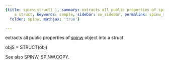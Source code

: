 ```yaml
---
{title: spinw.struct( ), summary: extracts all public properties of spinw object into
    a struct, keywords: sample, sidebar: sw_sidebar, permalink: spinw_struct.html,
  folder: spinw, mathjax: 'true'}

---
```

extracts all public properties of [spinw](spinw.html) object into a struct
 
objS = STRUCT(obj)
 
See also SPINW, SPINW.COPY.
 


